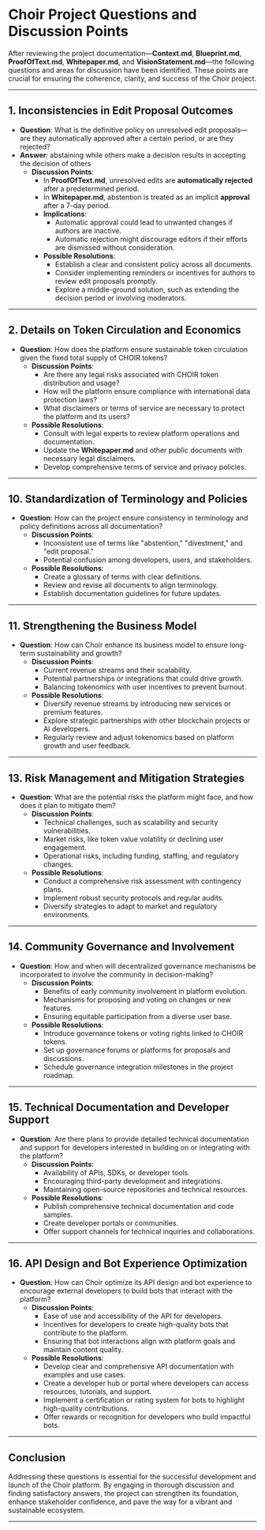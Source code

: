 # **Choir Project Questions and Discussion Points**

After reviewing the project documentation—**Context.md**, **Blueprint.md**, **ProofOfText.md**, **Whitepaper.md**, and **VisionStatement.md**—the following questions and areas for discussion have been identified. These points are crucial for ensuring the coherence, clarity, and success of the Choir project.

---

## **1. Inconsistencies in Edit Proposal Outcomes**

- **Question**: What is the definitive policy on unresolved edit proposals—are they automatically approved after a certain period, or are they rejected?
- **Answer**: abstaining while others make a decision results in accepting the decision of others
  - **Discussion Points**:
    - In **ProofOfText.md**, unresolved edits are **automatically rejected** after a predetermined period.
    - In **Whitepaper.md**, abstention is treated as an implicit **approval** after a 7-day period.
    - **Implications**:
      - Automatic approval could lead to unwanted changes if authors are inactive.
      - Automatic rejection might discourage editors if their efforts are dismissed without consideration.
    - **Possible Resolutions**:
      - Establish a clear and consistent policy across all documents.
      - Consider implementing reminders or incentives for authors to review edit proposals promptly.
      - Explore a middle-ground solution, such as extending the decision period or involving moderators.

---

## **2. Details on Token Circulation and Economics**

- **Question**: How does the platform ensure sustainable token circulation given the fixed total supply of CHOIR tokens?
  - **Discussion Points**:
    - Are there any legal risks associated with CHOIR token distribution and usage?
    - How will the platform ensure compliance with international data protection laws?
    - What disclaimers or terms of service are necessary to protect the platform and its users?
  - **Possible Resolutions**:
    - Consult with legal experts to review platform operations and documentation.
    - Update the **Whitepaper.md** and other public documents with necessary legal disclaimers.
    - Develop comprehensive terms of service and privacy policies.

---

## **10. Standardization of Terminology and Policies**

- **Question**: How can the project ensure consistency in terminology and policy definitions across all documentation?
  - **Discussion Points**:
    - Inconsistent use of terms like "abstention," "divestment," and "edit proposal."
    - Potential confusion among developers, users, and stakeholders.
  - **Possible Resolutions**:
    - Create a glossary of terms with clear definitions.
    - Review and revise all documents to align terminology.
    - Establish documentation guidelines for future updates.

---

## **11. Strengthening the Business Model**

- **Question**: How can Choir enhance its business model to ensure long-term sustainability and growth?
  - **Discussion Points**:
    - Current revenue streams and their scalability.
    - Potential partnerships or integrations that could drive growth.
    - Balancing tokenomics with user incentives to prevent burnout.
  - **Possible Resolutions**:
    - Diversify revenue streams by introducing new services or premium features.
    - Explore strategic partnerships with other blockchain projects or AI developers.
    - Regularly review and adjust tokenomics based on platform growth and user feedback.

---

## **13. Risk Management and Mitigation Strategies**

- **Question**: What are the potential risks the platform might face, and how does it plan to mitigate them?
  - **Discussion Points**:
    - Technical challenges, such as scalability and security vulnerabilities.
    - Market risks, like token value volatility or declining user engagement.
    - Operational risks, including funding, staffing, and regulatory changes.
  - **Possible Resolutions**:
    - Conduct a comprehensive risk assessment with contingency plans.
    - Implement robust security protocols and regular audits.
    - Diversify strategies to adapt to market and regulatory environments.

---

## **14. Community Governance and Involvement**

- **Question**: How and when will decentralized governance mechanisms be incorporated to involve the community in decision-making?
  - **Discussion Points**:
    - Benefits of early community involvement in platform evolution.
    - Mechanisms for proposing and voting on changes or new features.
    - Ensuring equitable participation from a diverse user base.
  - **Possible Resolutions**:
    - Introduce governance tokens or voting rights linked to CHOIR tokens.
    - Set up governance forums or platforms for proposals and discussions.
    - Schedule governance integration milestones in the project roadmap.

---

## **15. Technical Documentation and Developer Support**

- **Question**: Are there plans to provide detailed technical documentation and support for developers interested in building on or integrating with the platform?
  - **Discussion Points**:
    - Availability of APIs, SDKs, or developer tools.
    - Encouraging third-party development and integrations.
    - Maintaining open-source repositories and technical resources.
  - **Possible Resolutions**:
    - Publish comprehensive technical documentation and code samples.
    - Create developer portals or communities.
    - Offer support channels for technical inquiries and collaborations.

---

## **16. API Design and Bot Experience Optimization**

- **Question**: How can Choir optimize its API design and bot experience to encourage external developers to build bots that interact with the platform?
  - **Discussion Points**:
    - Ease of use and accessibility of the API for developers.
    - Incentives for developers to create high-quality bots that contribute to the platform.
    - Ensuring that bot interactions align with platform goals and maintain content quality.
  - **Possible Resolutions**:
    - Develop clear and comprehensive API documentation with examples and use cases.
    - Create a developer hub or portal where developers can access resources, tutorials, and support.
    - Implement a certification or rating system for bots to highlight high-quality contributions.
    - Offer rewards or recognition for developers who build impactful bots.

---

## Conclusion

Addressing these questions is essential for the successful development and launch of the Choir platform. By engaging in thorough discussion and finding satisfactory answers, the project can strengthen its foundation, enhance stakeholder confidence, and pave the way for a vibrant and sustainable ecosystem.

---
